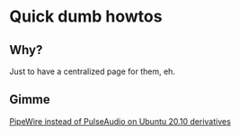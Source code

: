 # Quick dumb howtos

## Why?

Just to have a centralized page for them, eh.

## Gimme

[PipeWire instead of PulseAudio on Ubuntu 20.10 derivatives](PipeWire202010.html)